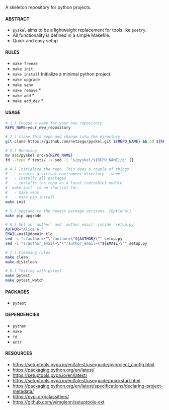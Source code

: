 A skeleton repository for python projects.

#### ABSTRACT

- `pyskel` aims to be a lightweight replacement for tools like `poetry`.
- All functionality is defined in a simple Makefile.
- Quick and easy setup


#### RULES

- `make freeze`
- `make init`
- `make install` Initialize a minimal python project.
- `make upgrade`
- `make venv`
- `make remove` *
- `make add` *
- `make add_dev` *


#### USAGE

```bash
# 1.) Choose a name for your new repository.
REPO_NAME=your_new_repository

# 2.) Clone this repo and change into the directory.
git clone https://github.com/netzego/pyskel.git ${REPO_NAME} && cd ${REPO_NAME}

# 3.) Renaming
mv src/pyskel src/${REPO_NAME}
fd --type f tests/ -x sed -i 's/pyskel/${REPO_NAME}/g' {}

# 4.) Initialize the repo. This does a couple of things.
#   - creates a virtual enviroment directory `.venv`
#   - installs all packages
#   - installs the repo as a local (editable) module
# `make init` is an shortcut for:
#   - make venv
#   - make pip_install
make init

# 5.) Upgrade to the newest package versions. (Optional)
make pip_upgrade

# 6.) Set an `author` and `author_email` inside `setup.py`
AUTHOR="Alice A."
EMAIL=mail@domain.tld
sed -i "s/author=\"\"/author=\"${AUTHOR}\"" setup.py
sed -i "s/author_email=\"\"/author_email=\"${EMAIL}\"" setup.py

# 7.) Cleaning rules
make clean
make distclean

# 8.) Testing with pytest
make pytest
make pytest_watch
```

#### PACKAGES

-   `pytest`


#### DEPENDENCIES

- `python`
- `make`
- `fd`
- `entr`


#### RESOURCES

- https://setuptools.pypa.io/en/latest/userguide/pyproject_config.html
- https://packaging.python.org/en/latest/
- https://setuptools.pypa.io/en/latest/
- https://setuptools.pypa.io/en/latest/userguide/quickstart.html
- https://packaging.python.org/en/latest/specifications/declaring-project-metadata/
- https://pypi.org/classifiers/
- https://github.com/wimglenn/setuptools-ext

